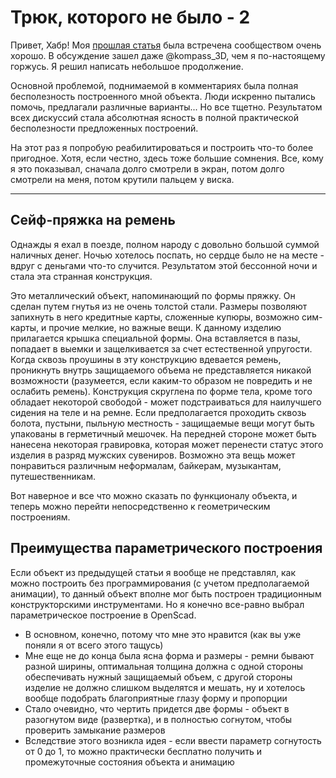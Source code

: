 # Трюк, которого не было - 2

Привет, Хабр! Моя [прошлая статья]() была встречена сообществом очень хорошо. В обсуждение зашел даже @kompass_3D, чем я
по-настоящему горжусь. Я решил написать небольшое продолжение.

Основной проблемой, поднимаемой в комментариях была полная бесполезность построенного 
мной объекта. Люди искренно пытались помочь, предлагали различные варианты... Но все тщетно. Результатом всех 
дискуссий стала абсолютная ясность в полной практической бесполезности предложенных построений.

На этот раз я попробую реабилитироваться и построить что-то более пригодное. Хотя, если честно, здесь
тоже большие сомнения. Все, кому я это показывал, сначала долго смотрели в экран, потом долго смотрели на
меня, потом крутили пальцем у виска.

***

## Сейф-пряжка на ремень

Однажды я ехал в поезде, полном народу с довольно большой суммой наличных денег. Ночью хотелось поспать,
но сердце было не на месте - вдруг с деньгами что-то случится. Результатом этой бессонной ночи и стала
эта странная конструкция.

Это металлический объект, напоминающий по формы пряжку. Он сделан путем гнутья из не очень толстой стали.
Размеры позволяют запихнуть в него кредитные карты, сложенные купюры, возможно сим-карты, и прочие мелкие, но важные 
вещи. К данному изделию прилагается крышка специальной формы. Она вставляется в пазы,  
попадает в выемки и защелкивается за счет естественной упругости. Когда сквозь проушины в эту конструкцию вдевается 
ремень, проникнуть внутрь защищаемого объема не представляется никакой возможности (разумеется, если каким-то образом
не повредить и не ослабить ремень). Конструкция скруглена по форме тела, кроме того обладает некоторой свободой - может
подстраиваться для наилучшего сидения на теле и на ремне. Если предполагается проходить сквозь болота, пустыни, пыльную
местность - защищаемые вещи могут быть упакованы в герметичный мешочек. На передней стороне может быть нанесена
некоторая гравировка, которая может перенести статус этого изделия в разряд мужских сувениров. Возможно эта вещь 
может понравиться различным неформалам, байкерам, музыкантам, путешественникам.

Вот наверное и все что можно сказать по функционалу объекта, и теперь можно перейти непосредственно к 
геометрическим построениям.

## Преимущества параметрического построения

Если объект из предыдущей статьи я вообще не представлял, как можно построить без программирования (с учетом
предполагаемой анимации), то данный объект вполне мог быть построен традиционным конструкторскими инструментами.
Но я конечно все-равно выбрал параметрическое построение в OpenScad.
- В основном, конечно, потому что мне это нравится (как вы уже поняли я от всего этого тащусь)
- Мне еще не до конца была ясна форма и размеры - ремни бывают разной ширины, оптимальная толщина должна с одной
  стороны обеспечивать нужный защищаемый объем, с другой стороны изделие не должно слишком выделятся и мешать, 
  ну и хотелось вообще подобрать благоприятные глазу форму и пропорции
- Стало очевидно, что чертить придется две формы - объект в разогнутом виде (развертка), и в полностью согнутом,
  чтобы проверить замыкание размеров
- Вследствие этого возникла идея - если ввести параметр согнутость от 0 до 1, то можно практически бесплатно получить
  и промежуточные состояния объекта и анимацию




